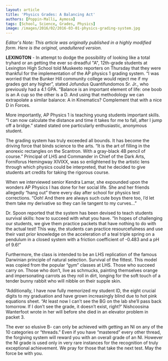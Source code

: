 ```yaml
---
layout: article
title: 'Physics Grades: A Balancing Act'
authors: [Poppin-Malli, Aymosa]
tags: [School, Science, Grades, Physics]
image: /images/2016/02/2016-03-01-physics-grading-system.jpg
---
```


*Editor's Note: This article was originally published in a highly modified form. Here is the original, unadultered version.*

**LEXINGTON** - In attempt to dodge the possibility of looking like a total tryhard or an getting the ever so dreadful "A", 12th-grade students at Lexington High School told Muskeeto reporters on Thursday that they were thankful for the implementation of the AP physics 1 grading system. “I was worried that the Bunker Hill community college would reject me if my grades got any higher”, stated Jofundus Quantifundomos Sr. Jr., who previously had a 4.1 GPA. “Balance is an important element of life: one boob is an A cup so the other is a D. And using that methodology we can extrapolate a similar balance: A in Kinematics? Complement that with a nice D in Forces.

More importantly, AP Physics 1 is teaching young students important skills. “I can now calculate the distance and time it takes for me to fall, after I jump off a bridge.” stated stated one particularly enthusiastic, anonymous student.

The grading system has truly exceeded all bounds. It has become the driving force that binds science to the arts. “It is the art of filling in the anorexic rectangles on the Scantron. With a gray-black 4B pencil of course.” Principal of LHS and Commander in Chief of the Dark Arts, Forniforus Hemingway XIVIXX, was so enlightened by the artistic lens through which physics could be interpreted, that he decided to give students art credits for taking the rigorous course.

When we interviewed senior Kendra Lamar, she expounded upon the wonders AP Physics I has done for her social life. She and her friends allegedly “hang out” there every day after school for physics test corrections. “Ooh! And there are always such cute boys there too, I’d let them take my derivative so they can lie tangent to my curves…”

Dr. Spoon reported that the system has been devised to teach students survival skills: how to succeed with what you have. “In hopes of challenging our students, we give them practice packets that have nothing to do with the actual test!  This way, the students can practice resourcefulness and use their vast prior knowledge on the acceleration of a teal triple spring on a pendulum in a closed system with a friction coefficient of -0.483 and a pH of 9.6!”

Furthermore, the class is intended to be an LHS replication of the famous Darwinian principle of natural selection. Survival of the fittest. This model was copied from the popular “gym” classes at LHS. Those who succeed carry on. Those who don’t, live as schmucks, painting themselves orange and impersonating carrots as they roll in dirt, longing for the soft touch of a tender bunny rabbit who will nibble on their supple skin.

“Additionally, I have now fully memorized my student ID, the eight crucial digits to my graduation and have grown increasingly blind due to hot pink equations sheet. “At least now I can’t see the BG on the lab she’ll pass back tomorrow. If I don’t see the grade, it doesn’t exist, right?’ Nishcoosina Wanterfoot wrote in her will before she died in an elevator problem in packet 3.

The ever so elusive B- can only be achieved with getting an NI on any of the 10 categories or “threads.” Even if you have “mastered” every other thread, the forgiving system will reward you with an overall grade of an NI. However the NI grade is used only in very rare instances for the recognition of truly exceptional achievement. We pray for those that take the next test. May the force be with you.
